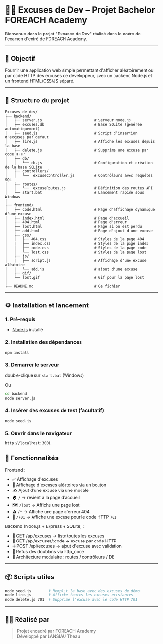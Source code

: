 # 🧑‍💻 Excuses de Dev – Projet Bachelor FOREACH Academy

Bienvenue dans le projet "Excuses de Dev" réalisé dans le cadre de l'examen d'entré de FOREACH Academy.

---

## 🚀 Objectif

Fournir une application web simple permettant d'afficher aléatoirement ou par code HTTP des excuses de développeur, avec un backend Node.js et un frontend HTML/CSS/JS séparé.

---

## 📁 Structure du projet

```
Excuses de dev/
├── backend/
│   ├── server.js                        # Serveur Node.js
│   ├── excuses.db                       # Base SQLite (générée automatiquement)
│   ├── seed.js                          # Script d’insertion d’excuses par défaut
│   ├── lire.js                          # Affiche les excuses depuis la base
│   ├── delete.js                        # Supprime une excuse par code HTTP
│   ├── db/
│   │   └── db.js                        # Configuration et création de la base SQLite
│   ├── controllers/ 
│   │   └──  excuseController.js         # Contrôleurs avec requêtes SQL
│   ├── routes/  
│   │   └──  excuseRoutes.js             # Définition des routes API
│   └── start.bat                        # Lancement rapide sous Windows
│
├── frontend/
│   ├── code.html                        # Page d'affichage dynamique d'une excuse
│   ├── index.html                       # Page d'accueil
│   ├── 404.html                         # Page d'erreur
│   ├── lost.html                        # Page si on est perdu 
│   ├── add.html                         # Page d'ajout d'une excuse 
│   ├── css/
│   |   ├── 404.css                      # Styles de la page 404
│   |   ├── index.css                    # Styles de la page index
│   │   ├── code.css                     # Styles de la page code
│   │   └── lost.css                     # Styles de la page lost
│   ├── js/
│   |   ├── script.js                    # Affichage d'une excuse aléatoire
│   |   └── add.js                       # ajout d'une excuse
│   ├── gif/
│   └── lost.gif                         # Gif pour la page lost
│
├── README.md                            # Ce fichier
```

---

## ⚙️ Installation et lancement

### 1. Pré-requis

- [Node.js](https://nodejs.org/) installé

### 2. Installation des dépendances

```bash
npm install
```

### 3. Démarrer le serveur

double-clique sur `start.bat` (Windows)

Ou 

```bash
cd backend
node server.js
```

### 4. Insérer des excuses de test (facultatif)

```bash
node seed.js
```

### 5. Ouvrir dans le navigateur

```
http://localhost:3001

```

## 📌 Fonctionnalités

Frontend : 

- ✅ Affichage d'excuses
- 🔁 Affichage d'excuses aléatoires via un bouton
- ✍️ Ajout d'une excuse via une modale 
- 🏠 `/` → revient a la page d'accueil 
- 🗺️ `/lost` → Affiche une page lost 
- ⚠️ `/*` →  Affiche une page d'erreur 404
- 🔢 `/701` → Affiche une excuse pour le code HTTP `701`

Backend (Node.js + Express + SQLite) : 

- 🔁 GET /api/excuses → liste toutes les excuses
- 🔎 GET /api/excuses/:code → excuse par code HTTP
- ➕ POST /api/excuses → ajout d'excuse avec validation
- 🚫 Refus des doublons via http_code
- 🧱 Architecture modulaire : routes / contrôleurs / DB

---

## 📦 Scripts utiles

```bash
node seed.js        # Remplit la base avec des excuses de démo
node lire.js        # Affiche toutes les excuses existantes
node delete.js 701  # Supprime l'excuse avec le code HTTP 701
```

---

## 👨‍🏫 Réalisé par

> Projet encadré par FOREACH Academy  
> Développé par LANSIAU Theau
